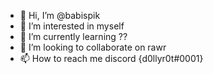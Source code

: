 - 👋 Hi, I’m @babispik
- 👀 I’m interested in myself
- 🌱 I’m currently learning ??
- 💞️ I’m looking to collaborate on rawr
- 📫 How to reach me discord {d0llyr0t#0001}

<!---
babispik/babispik is a ✨ special ✨ repository because its `README.md` (this file) appears on your GitHub profile.
You can click the Preview link to take a look at your changes.
--->
